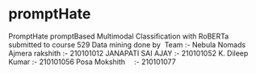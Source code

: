 # promptHate
PromptHate promptBased Multimodal Classification with RoBERTa submitted to course 529 Data mining 
done by 
​
Team :- Nebula Nomads​​
​
Ajmera rakshith :- 210101012​
JANAPATI SAI AJAY   :- 210101052​
K. Dileep Kumar     :- 210101056​
Posa Mokshith   :- 210101077
